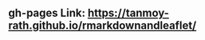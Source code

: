 ## gh-pages Link: <a href="https://tanmoy-rath.github.io/rmarkdownandleaflet/">https://tanmoy-rath.github.io/rmarkdownandleaflet/</a>